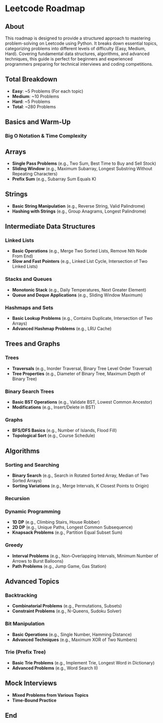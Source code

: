 # Leetcode Roadmap

## About
This roadmap is designed to provide a structured approach to mastering problem-solving on Leetcode using Python. It breaks down essential topics, categorizing problems into different levels of difficulty (Easy, Medium, Hard). Covering fundamental data structures, algorithms, and advanced techniques, this guide is perfect for beginners and experienced programmers preparing for technical interviews and coding competitions.

## Total Breakdown
- **Easy**: ~5 Problems (For each topic)
- **Medium**: ~10 Problems
- **Hard**: ~5 Problems
- **Total**: ~280 Problems

## Basics and Warm-Up
### Big O Notation & Time Complexity

## Arrays
- **Single Pass Problems** (e.g., Two Sum, Best Time to Buy and Sell Stock)
- **Sliding Window** (e.g., Maximum Subarray, Longest Substring Without Repeating Characters)
- **Prefix Sum** (e.g., Subarray Sum Equals K)

## Strings
- **Basic String Manipulation** (e.g., Reverse String, Valid Palindrome)
- **Hashing with Strings** (e.g., Group Anagrams, Longest Palindrome)

## Intermediate Data Structures
### Linked Lists
- **Basic Operations** (e.g., Merge Two Sorted Lists, Remove Nth Node From End)
- **Slow and Fast Pointers** (e.g., Linked List Cycle, Intersection of Two Linked Lists)

### Stacks and Queues
- **Monotonic Stack** (e.g., Daily Temperatures, Next Greater Element)
- **Queue and Deque Applications** (e.g., Sliding Window Maximum)

### Hashmaps and Sets
- **Basic Lookup Problems** (e.g., Contains Duplicate, Intersection of Two Arrays)
- **Advanced Hashmap Problems** (e.g., LRU Cache)

## Trees and Graphs
### Trees
- **Traversals** (e.g., Inorder Traversal, Binary Tree Level Order Traversal)
- **Tree Properties** (e.g., Diameter of Binary Tree, Maximum Depth of Binary Tree)

### Binary Search Trees
- **Basic BST Operations** (e.g., Validate BST, Lowest Common Ancestor)
- **Modifications** (e.g., Insert/Delete in BST)

### Graphs
- **BFS/DFS Basics** (e.g., Number of Islands, Flood Fill)
- **Topological Sort** (e.g., Course Schedule)

## Algorithms
### Sorting and Searching
- **Binary Search** (e.g., Search in Rotated Sorted Array, Median of Two Sorted Arrays)
- **Sorting Variations** (e.g., Merge Intervals, K Closest Points to Origin)

### Recursion

### Dynamic Programming
- **1D DP** (e.g., Climbing Stairs, House Robber)
- **2D DP** (e.g., Unique Paths, Longest Common Subsequence)
- **Knapsack Problems** (e.g., Partition Equal Subset Sum)

### Greedy
- **Interval Problems** (e.g., Non-Overlapping Intervals, Minimum Number of Arrows to Burst Balloons)
- **Path Problems** (e.g., Jump Game, Gas Station)

## Advanced Topics
### Backtracking
- **Combinatorial Problems** (e.g., Permutations, Subsets)
- **Constraint Problems** (e.g., N-Queens, Sudoku Solver)

### Bit Manipulation
- **Basic Operations** (e.g., Single Number, Hamming Distance)
- **Advanced Techniques** (e.g., Maximum XOR of Two Numbers)

### Trie (Prefix Tree)
- **Basic Trie Problems** (e.g., Implement Trie, Longest Word in Dictionary)
- **Advanced Problems** (e.g., Word Search II)

## Mock Interviews
- **Mixed Problems from Various Topics**
- **Time-Bound Practice**

## End


